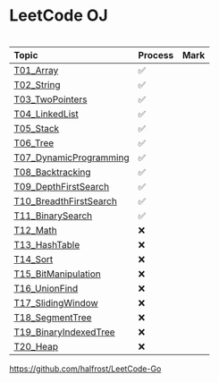 # LeetCode OJ


# 

|          Topic           | Process | Mark |
| :---                     | ---- | ---- |
| [T01_Array](https://github.com/wanggang3333/LeetCodeOJ/tree/master/Topic/T01_Array)                |  ✅  |    |
| [T02_String](https://github.com/wanggang3333/LeetCodeOJ/tree/master/Topic/T02_String)               |  ✅  |    |
| [T03_TwoPointers](https://github.com/wanggang3333/LeetCodeOJ/tree/master/Topic/T03_TwoPointers)          |  ✅  |    |
| [T04_LinkedList](https://github.com/wanggang3333/LeetCodeOJ/tree/master/Topic/T04_LinkedList)           |  ✅  |    |
| [T05_Stack](https://github.com/wanggang3333/LeetCodeOJ/tree/master/Topic/T05_Stack)                |  ✅  |    |
| [T06_Tree](https://github.com/wanggang3333/LeetCodeOJ/tree/master/Topic/T06_Tree)                 |  ✅  |    |
| [T07_DynamicProgramming](https://github.com/wanggang3333/LeetCodeOJ/tree/master/Topic/T07_DynamicProgramming)   |  ✅  |    |
| [T08_Backtracking](https://github.com/wanggang3333/LeetCodeOJ/tree/master/Topic/T08_Backtracking)         |  ✅  |    |
| [T09_DepthFirstSearch](https://github.com/wanggang3333/LeetCodeOJ/tree/master/Topic/T09_DepthFirstSearch)     |  ✅  |    |
| [T10_BreadthFirstSearch](https://github.com/wanggang3333/LeetCodeOJ/tree/master/Topic/T10_BreadthFirstSearch)   |  ✅  |    |
| [T11_BinarySearch](https://github.com/wanggang3333/LeetCodeOJ/tree/master/Topic/T11_BinarySearch)         |  ✅  |    |
| [T12_Math](https://github.com/wanggang3333/LeetCodeOJ/tree/master/Topic/T12_Math)                 |  ❌  |    |
| [T13_HashTable](https://github.com/wanggang3333/LeetCodeOJ/tree/master/Topic/T13_HashTable)            |  ❌  |    |
| [T14_Sort](https://github.com/wanggang3333/LeetCodeOJ/tree/master/Topic/T14_Sort)                 |  ❌  |    |
| [T15_BitManipulation](https://github.com/wanggang3333/LeetCodeOJ/tree/master/Topic/T15_BitManipulation)      |  ❌  |    |
| [T16_UnionFind](https://github.com/wanggang3333/LeetCodeOJ/tree/master/Topic/T16_UnionFind)            |  ❌  |    |
| [T17_SlidingWindow](https://github.com/wanggang3333/LeetCodeOJ/tree/master/Topic/T17_SlidingWindow)        |  ❌  |    |
| [T18_SegmentTree](https://github.com/wanggang3333/LeetCodeOJ/tree/master/Topic/T18_SegmentTree)          |  ❌  |    |
| [T19_BinaryIndexedTree](https://github.com/wanggang3333/LeetCodeOJ/tree/master/Topic/T19_BinaryIndexedTree)    |  ❌  |    |
| [T20_Heap](https://github.com/wanggang3333/LeetCodeOJ/tree/master/Topic/T20_Heap)                 |  ❌  |    |



https://github.com/halfrost/LeetCode-Go